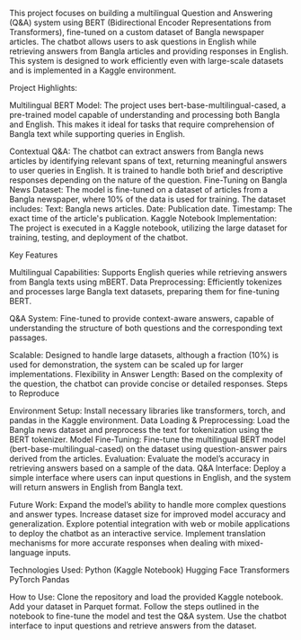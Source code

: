 This project focuses on building a multilingual Question and Answering (Q&A) system using BERT (Bidirectional Encoder Representations from Transformers), fine-tuned on a custom dataset of Bangla newspaper articles. The chatbot allows users to ask questions in English while retrieving answers from Bangla articles and providing responses in English. This system is designed to work efficiently even with large-scale datasets and is implemented in a Kaggle environment.

Project Highlights:

Multilingual BERT Model: 
The project uses bert-base-multilingual-cased, a pre-trained model capable of understanding and processing both Bangla and English. This makes it ideal for tasks that require comprehension of Bangla text while supporting queries in English.

Contextual Q&A: 
The chatbot can extract answers from Bangla news articles by identifying relevant spans of text, returning meaningful answers to user queries in English. It is trained to handle both brief and descriptive responses depending on the nature of the question.
Fine-Tuning on Bangla News Dataset: The model is fine-tuned on a dataset of articles from a Bangla newspaper, where 10% of the data is used for training. The dataset includes:
Text: Bangla news articles.
Date: Publication date.
Timestamp: The exact time of the article's publication.
Kaggle Notebook Implementation: The project is executed in a Kaggle notebook, utilizing the large dataset for training, testing, and deployment of the chatbot.

Key Features

Multilingual Capabilities: 
Supports English queries while retrieving answers from Bangla texts using mBERT.
Data Preprocessing: Efficiently tokenizes and processes large Bangla text datasets, preparing them for fine-tuning BERT.

Q&A System: 
Fine-tuned to provide context-aware answers, capable of understanding the structure of both questions and the corresponding text passages.

Scalable: 
Designed to handle large datasets, although a fraction (10%) is used for demonstration, the system can be scaled up for larger implementations.
Flexibility in Answer Length: Based on the complexity of the question, the chatbot can provide concise or detailed responses.
Steps to Reproduce

Environment Setup: 
Install necessary libraries like transformers, torch, and pandas in the Kaggle environment.
Data Loading & Preprocessing: Load the Bangla news dataset and preprocess the text for tokenization using the BERT tokenizer.
Model Fine-Tuning: Fine-tune the multilingual BERT model (bert-base-multilingual-cased) on the dataset using question-answer pairs derived from the articles.
Evaluation: Evaluate the model’s accuracy in retrieving answers based on a sample of the data.
Q&A Interface: Deploy a simple interface where users can input questions in English, and the system will return answers in English from Bangla text.

Future Work:
Expand the model’s ability to handle more complex questions and answer types.
Increase dataset size for improved model accuracy and generalization.
Explore potential integration with web or mobile applications to deploy the chatbot as an interactive service.
Implement translation mechanisms for more accurate responses when dealing with mixed-language inputs.

Technologies Used:
Python (Kaggle Notebook)
Hugging Face Transformers
PyTorch
Pandas

How to Use: 
Clone the repository and load the provided Kaggle notebook.
Add your dataset in Parquet format.
Follow the steps outlined in the notebook to fine-tune the model and test the Q&A system.
Use the chatbot interface to input questions and retrieve answers from the dataset.
